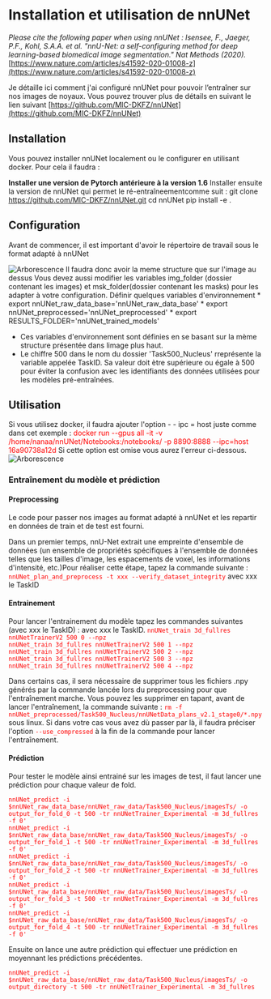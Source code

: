 # Installation et utilisation de nnUNet
*Please cite the following paper when using nnUNet :
Isensee, F., Jaeger, P.F., Kohl, S.A.A. et al. "nnU-Net: a self-configuring method for deep learning-based biomedical image segmentation." Nat Methods (2020).*
[https://www.nature.com/articles/s41592-020-01008-z](https://www.nature.com/articles/s41592-020-01008-z) 

Je détaille ici comment j'ai configuré nnUNet pour pouvoir l’entraîner sur nos images de noyaux.
Vous pouvez trouver plus de détails en suivant le lien suivant [https://github.com/MIC-DKFZ/nnUNet](https://github.com/MIC-DKFZ/nnUNet) 

## Installation

Vous pouvez installer nnUNet localement ou le configurer en utilisant docker. Pour cela il faudra :

**Installer une version de Pytorch antérieure à la version 1.6**
Installer ensuite la version de nnUNet qui permet le ré-entraîneementcomme suit :
	git clone https://github.com/MIC-DKFZ/nnUNet.git
cd nnUNet
pip install -e .

##  Configuration
Avant de commencer, il est important d'avoir le répertoire de travail sous le format adapté à nnUNet

![Arborescence](/home/nanaa/Documents/directories_to_make.png)
Il faudra donc avoir la meme structure que sur l'image au dessus
Vous devez aussi modifier les variables img_folder (dossier contenant les images) et msk_folder(dossier contenant les masks) pour les adapter à votre configuration.
Définir quelques variables d'environnement
	* export nnUNet_raw_data_base='nnUNet_raw_data_base'
	* export nnUNet_preprocessed='nnUNet_preprocessed'
	* export RESULTS_FOLDER='nnUNet_trained_models'
* Ces variables d'environnement sont définies en se basant sur la mème structure présentée dans limage plus haut.
* Le chiffre 500 dans le nom du dossier 'Task500_Nucleus' rreprésente la variable appelée TaskID. Sa valeur doit ètre supérieure ou égale à 500 pour éviter la confusion avec les identifiants des données utilisées pour les modèles pré-entraînées.

## Utilisation
Si vous utilisez docker, il faudra ajouter l'option - - ipc = host juste comme dans cet exemple :
<font color='red'>docker run --gpus all -it -v /home/nanaa/nnUNet/Notebooks:/notebooks/ -p 8890:8888 --ipc=host 16a90738a12d</font>
Si cette option est omise vous aurez l'erreur ci-dessous.
![Arborescence](/home/nanaa/Documents/eror.png)

### Entraînement du modèle et prédiction
#### Preprocessing
Le code pour passer nos images au format adapté à nnUNet et les repartir en données de train et de test est fourni.

Dans un premier temps, nnU-Net extrait une empreinte d'ensemble de données (un ensemble de propriétés spécifiques à l'ensemble de données telles que les tailles d'image, les espacements de voxel, les informations d'intensité, etc.)Pour réaliser cette étape, tapez la commande suivante : <font color='red'>``nnUNet_plan_and_preprocess -t xxx --verify_dataset_integrity``</font> avec xxx le TaskID
#### Entrainement
Pour lancer l'entrainement du modèle tapez  les commandes suivantes (avec xxx le TaskID) :
avec xxx le TaskID.
<font color='red'>``nnUNet_train 3d_fullres nnUNetTrainerV2 500 0 --npz``</font>  
<font color='red'>``nnUNet_train 3d_fullres nnUNetTrainerV2 500 1 --npz``</font>  
<font color='red'>``nnUNet_train 3d_fullres nnUNetTrainerV2 500 2 --npz``</font>  
<font color='red'>``nnUNet_train 3d_fullres nnUNetTrainerV2 500 3 --npz``</font>  
<font color='red'>``nnUNet_train 3d_fullres nnUNetTrainerV2 500 4 --npz``</font>  

Dans certains cas,  il sera nécessaire de supprimer tous les fichiers .npy générés par la commande lancée lors du preprocessing pour que l'entraînement marche. Vous pouvez les supprimer en tapant, avant de lancer l'entraînement, la commande suivante : 
 <font color='red'>``rm -f nnUNet_preprocessed/Task500_Nucleus/nnUNetData_plans_v2.1_stage0/*.npy``</font> sous linux. Si dans votre cas vous avez dù passer par là, il faudra préciser l'option  <font color='red'>``--use_compressed``</font>  à la fin de la commande pour lancer l'entraînement.
 
#### Prédiction

Pour tester le modèle ainsi entrainé sur les images de test, il faut lancer une prédiction pour chaque valeur de fold.

<font color='red'>``nnUNet_predict -i $nnUNet_raw_data_base/nnUNet_raw_data/Task500_Nucleus/imagesTs/ -o output_for_fold_0 -t 500 -tr nnUNetTrainer_Experimental -m 3d_fullres -f 0'``</font>  
<font color='red'>``nnUNet_predict -i $nnUNet_raw_data_base/nnUNet_raw_data/Task500_Nucleus/imagesTs/ -o output_for_fold_1 -t 500 -tr nnUNetTrainer_Experimental -m 3d_fullres -f 0'``</font>  
<font color='red'>``nnUNet_predict -i $nnUNet_raw_data_base/nnUNet_raw_data/Task500_Nucleus/imagesTs/ -o output_for_fold_2 -t 500 -tr nnUNetTrainer_Experimental -m 3d_fullres -f 0'``</font>   
<font color='red'>``nnUNet_predict -i $nnUNet_raw_data_base/nnUNet_raw_data/Task500_Nucleus/imagesTs/ -o output_for_fold_3 -t 500 -tr nnUNetTrainer_Experimental -m 3d_fullres -f 0'``</font>   
<font color='red'>``nnUNet_predict -i $nnUNet_raw_data_base/nnUNet_raw_data/Task500_Nucleus/imagesTs/ -o output_for_fold_4 -t 500 -tr nnUNetTrainer_Experimental -m 3d_fullres -f 0'``</font>   

Ensuite on lance une autre prédiction qui effectuer une prédiction en moyennant les prédictions précédentes.

<font color='red'>``nnUNet_predict -i $nnUNet_raw_data_base/nnUNet_raw_data/Task500_Nucleus/imagesTs/ -o output_directory -t 500 -tr nnUNetTrainer_Experimental -m 3d_fullres``</font>   
